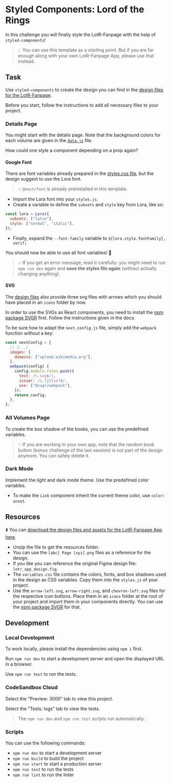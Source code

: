 # Styled Components: Lord of the Rings

In this challenge you will finally style the LotR-Fanpage with the help of `styled-components`!

> 💡 You can use this template as a starting point. But if you are far enough along with your own LotR-Fanpage App, please use that instead.

## Task

Use `styled-components` to create the design you can find in the [design files for the LotR-Fanpage](./README.md#resources).

Before you start, follow the instructions to add all necessary files to your project.

### Details Page

You might start with the details page. Note that the background colors for each volume are given in the [`data.js`](./lib/data.js) file.

How could one style a component depending on a prop again?

#### Google Font

There are font variables already prepared in the [styles.css file](./README.md#resources), but the design suggest to use the Lora font.

> 💡 `@next/font` is already preinstalled in this template.

- Import the Lora font into your `styles.js`.
- Create a variable to define the `subsets` and `style` key from Lora, like so:

```js
const lora = Lora({
  subsets: ["latin"],
  style: ["normal", "italic"],
});
```

- Finally, expand the `--font-family` variable to `${lora.style.fontFamily}, serif;`

You should now be able to use all font variables! 🎉

> 💡 If you get an error message, read it carefully: you might need to run `npm run dev` again and **save the styles file again** (without actually changing anything).

#### SVG

The [design files](./README.md#resources) also provide three svg files with arrows which you should have placed in an `icons` folder by now.

In order to use the SVGs as React components, you need to install the [npm package SVGR](https://react-svgr.com/docs/next/) first. Follow the instructions given in the docs.

To be sure how to adapt the `next.config.js` file, simply add the `webpack` function without a key:

```js
const nextConfig = {
  // {...}
  images: {
    domains: ["upload.wikimedia.org"],
  },
  webpack(config) {
    config.module.rules.push({
      test: /\.svg$/i,
      issuer: /\.[jt]sx?$/,
      use: ["@svgr/webpack"],
    });
    return config;
  },
};
```

### All Volumes Page

To create the box shadow of the books, you can use the predefined variables.

> 💡 If you are working in your own app, note that the random book button (bonus challenge of the last session) is not part of the design anymore. You can safely delete it.

### Dark Mode

Implement the light and dark mode theme. Use the predefined color variables.

- To make the `Link` component inherit the current theme color, use `color: unset`.

## Resources

⬇️ You can [download the design files and assets for the LotR-Fanpage App here](../../nextjs-basics-and-routing/lotr-app/design-resources.zip?raw=true).

- Unzip the file to get the resources folder.
- You can use the `[abc] Page [xyz].png` files as a reference for the design.
- If you like you can reference the original Figma design file: `lotr_app_design.fig`.
- The `variables.css` file contains the colors, fonts, and box shadows used in the design as CSS variables. Copy them into the `styles.js` of your project.
- Use the `arrow-left.svg`, `arrow-right.svg`, and `chevron-left.svg` files for the respective icon buttons. Place them in an `icons` folder at the root of your project and import them in your components directly. You can use the [npm package SVGR](https://react-svgr.com/docs/next/) for that.

## Development

### Local Development

To work locally, please install the dependencies using `npm i` first.

Run `npm run dev` to start a development server and open the displayed URL in a browser.

Use `npm run test` to run the tests.

### CodeSandbox Cloud

Select the "Preview: 3000" tab to view this project.

Select the "Tests: logs" tab to view the tests.

> The `npm run dev` and `npm run test` scripts run automatically.

### Scripts

You can use the following commands:

- `npm run dev` to start a development server
- `npm run build` to build the project
- `npm run start` to start a production server
- `npm run test` to run the tests
- `npm run lint` to run the linter
